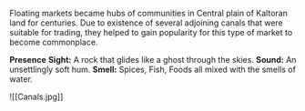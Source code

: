 Floating markets became hubs of communities in Central plain of Kaltoran land for centuries. Due to existence of several adjoining canals that were suitable for trading, they helped to gain popularity for this type of market to become commonplace.

**Presence**
**Sight:** A rock that glides like a ghost through the skies.
**Sound:** An unsettlingly soft hum.
**Smell:** Spices, Fish, Foods all mixed with the smells of water.

![[Canals.jpg]]